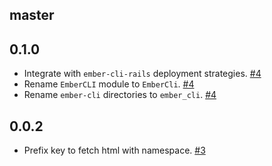 master
------

0.1.0
-----

* Integrate with `ember-cli-rails` deployment strategies. [#4]
* Rename `EmberCLI` module to `EmberCli`. [#4]
* Rename `ember-cli` directories to `ember_cli`. [#4]

[#4]: https://github.com/seanpdoyle/ember-cli-rails-deploy-redis/pull/4

0.0.2
-----

* Prefix key to fetch html with namespace. [#3]

[#3]: https://github.com/seanpdoyle/ember-cli-rails-deploy-redis/pull/3
